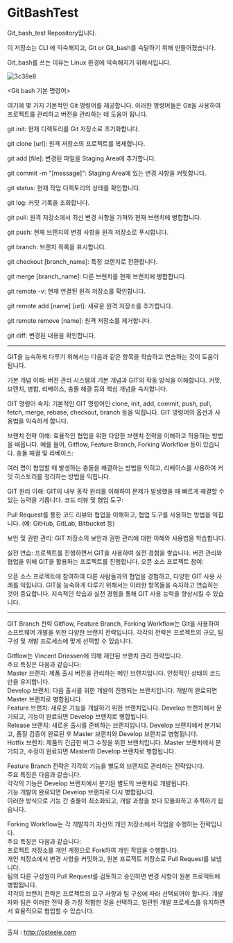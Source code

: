 # GitBashTest

Git_bash_test Repository입니다.

이 저장소는 CLI 에 익숙해지고, Git or Git_bash를 숙달하기 위해 만들어졌습니다.

Git_bash를 쓰는 이유는 Linux 환경에 익숙해지기 위해서입니다.


![3c38e8](https://github.com/MrHur/GitBashTest/assets/79696786/dbd78d9a-6411-4f6a-9920-2f9c486bf76d)

<Git bash 기본 명령어>

여기에 몇 가지 기본적인 Git 명령어를 제공합니다. 이러한 명령어들은 Git을 사용하여 프로젝트를 관리하고 버전을 관리하는 데 도움이 됩니다.

git init: 현재 디렉토리를 Git 저장소로 초기화합니다.

git clone [url]: 원격 저장소의 프로젝트를 복제합니다.

git add [file]: 변경된 파일을 Staging Area에 추가합니다.

git commit -m "[message]": Staging Area에 있는 변경 사항을 커밋합니다.

git status: 현재 작업 디렉토리의 상태를 확인합니다.

git log: 커밋 기록을 조회합니다.

git pull: 원격 저장소에서 최신 변경 사항을 가져와 현재 브랜치에 병합합니다.

git push: 현재 브랜치의 변경 사항을 원격 저장소로 푸시합니다.

git branch: 브랜치 목록을 표시합니다.

git checkout [branch_name]: 특정 브랜치로 전환합니다.

git merge [branch_name]: 다른 브랜치를 현재 브랜치에 병합합니다.

git remote -v: 현재 연결된 원격 저장소를 확인합니다.

git remote add [name] [url]: 새로운 원격 저장소를 추가합니다.

git remote remove [name]: 원격 저장소를 제거합니다.

git diff: 변경된 내용을 확인합니다.

---


GIT을 능숙하게 다루기 위해서는 다음과 같은 항목을 학습하고 연습하는 것이 도움이 됩니다.

기본 개념 이해:
버전 관리 시스템의 기본 개념과 GIT의 작동 방식을 이해합니다.
커밋, 브랜치, 병합, 리베이스, 충돌 해결 등의 핵심 개념을 숙지합니다.

GIT 명령어 숙지:
기본적인 GIT 명령어인 clone, init, add, commit, push, pull, fetch, merge, rebase, checkout, branch 등을 익힙니다.
GIT 명령어의 옵션과 사용법을 익숙하게 합니다.

브랜치 전략 이해:
효율적인 협업을 위한 다양한 브랜치 전략을 이해하고 적용하는 방법을 배웁니다. 예를 들어, Gitflow, Feature Branch, Forking Workflow 등이 있습니다.
충돌 해결 및 리베이스:

여러 명이 협업할 때 발생하는 충돌을 해결하는 방법을 익히고, 리베이스를 사용하여 커밋 히스토리를 정리하는 방법을 익힙니다.

GIT 원리 이해:
GIT의 내부 동작 원리를 이해하여 문제가 발생했을 때 빠르게 해결할 수 있는 능력을 기릅니다.
코드 리뷰 및 협업 도구:

Pull Request를 통한 코드 리뷰와 협업을 이해하고, 협업 도구를 사용하는 방법을 익힙니다. (예: GitHub, GitLab, Bitbucket 등)

보안 및 권한 관리:
GIT 저장소의 보안과 권한 관리에 대한 이해와 사용법을 학습합니다.

실전 연습:
프로젝트를 진행하면서 GIT을 사용하여 실전 경험을 쌓습니다. 버전 관리와 협업을 위해 GIT을 활용하는 프로젝트를 진행합니다.
오픈 소스 프로젝트 참여:

오픈 소스 프로젝트에 참여하여 다른 사람들과의 협업을 경험하고, 다양한 GIT 사용 사례를 익힙니다.
GIT을 능숙하게 다루기 위해서는 이러한 항목들을 숙지하고 연습하는 것이 중요합니다. 지속적인 학습과 실전 경험을 통해 GIT 사용 능력을 향상시킬 수 있습니다.

---

GIT Branch 전략
Gitflow, Feature Branch, Forking Workflow는 Git을 사용하여 소프트웨어 개발을 위한 다양한 브랜치 전략입니다. 각각의 전략은 프로젝트의 규모, 팀 구성 및 개발 프로세스에 맞게 선택할 수 있습니다.
<br>

Gitflow는 Vincent Driessen에 의해 제안된 브랜치 관리 전략입니다. <br>
주요 특징은 다음과 같습니다: <br>
Master 브랜치: 제품 출시 버전을 관리하는 메인 브랜치입니다. 안정적인 상태의 코드만을 유지합니다. <br>
Develop 브랜치: 다음 출시를 위한 개발이 진행되는 브랜치입니다. 개발이 완료되면 Master 브랜치로 병합됩니다. <br>
Feature 브랜치: 새로운 기능을 개발하기 위한 브랜치입니다. Develop 브랜치에서 분기되고, 기능이 완료되면 Develop 브랜치로 병합됩니다. <br>
Release 브랜치: 새로운 출시를 준비하는 브랜치입니다. Develop 브랜치에서 분기되고, 품질 검증이 완료된 후 Master 브랜치와 Develop 브랜치로 병합됩니다. <br>
Hotfix 브랜치: 제품의 긴급한 버그 수정을 위한 브랜치입니다. Master 브랜치에서 분기되고, 수정이 완료되면 Master와 Develop 브랜치로 병합됩니다. <br>

Feature Branch 전략은 각각의 기능을 별도의 브랜치로 관리하는 전략입니다. <br>
주요 특징은 다음과 같습니다. <br>
각각의 기능은 Develop 브랜치에서 분기된 별도의 브랜치로 개발됩니다. <br>
기능 개발이 완료되면 Develop 브랜치로 다시 병합됩니다. <br>
이러한 방식으로 기능 간 충돌이 최소화되고, 개발 과정을 보다 모듈화하고 추적하기 쉽습니다. <br>
  
Forking Workflow는 각 개발자가 자신의 개인 저장소에서 작업을 수행하는 전략입니다. <br>
주요 특징은 다음과 같습니다: <br>
프로젝트 저장소를 개인 계정으로 Fork하여 개인 작업을 수행합니다. <br>
개인 저장소에서 변경 사항을 커밋하고, 원본 프로젝트 저장소로 Pull Request를 보냅니다. <br>
팀의 다른 구성원이 Pull Request를 검토하고 승인하면 변경 사항이 원본 프로젝트에 병합됩니다. <br>
각각의 브랜치 전략은 프로젝트의 요구 사항과 팀 구성에 따라 선택되어야 합니다. 개발자와 팀은 이러한 전략 중 가장 적합한 것을 선택하고, 일관된 개발 프로세스를 유지하면서 효율적으로 협업할 수 있습니다. <br>

---

<reference>

  출처 : http://osteele.com
